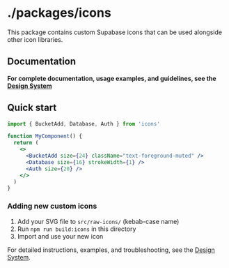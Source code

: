 # ./packages/icons

This package contains custom Supabase icons that can be used alongside other icon libraries.

## Documentation

**For complete documentation, usage examples, and guidelines, see the [Design System](../../apps/design-system/content/docs/icons.mdx)**

## Quick start

```jsx
import { BucketAdd, Database, Auth } from 'icons'

function MyComponent() {
  return (
    <>
      <BucketAdd size={24} className="text-foreground-muted" />
      <Database size={16} strokeWidth={1} />
      <Auth size={20} />
    </>
  )
}
```

### Adding new custom icons

1. Add your SVG file to `src/raw-icons/` (kebab-case name)
2. Run `npm run build:icons` in this directory
3. Import and use your new icon

For detailed instructions, examples, and troubleshooting, see the [Design System](../../apps/design-system/content/docs/icons.mdx).
